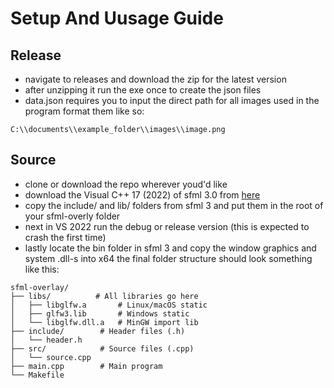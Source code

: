 # Setup And Uusage Guide

## Release
- navigate to releases and download the zip for the latest version
- after unzipping it run the exe once to create the json files
- data.json requires you to input the direct path for all images used in the program 
format them like so:
```plaintext
C:\\documents\\example_folder\\images\\image.png
```

## Source
- clone or download the repo wherever youd'd like
- download the Visual C++ 17 (2022) of sfml 3.0 from [here](https://www.sfml-dev.org/download/sfml/3.0.0/)
- copy the include/ and lib/ folders from sfml 3 and put them in the root of your sfml-overly folder
- next in VS 2022 run the debug or release version (this is expected to crash the first time)
- lastly locate the bin folder in sfml 3 and copy  the window graphics and system .dll-s into x64
  the final folder structure should look something like this:
```plaintext
sfml-overlay/
├── libs/          # All libraries go here 
│   ├── libglfw.a       # Linux/macOS static
│   ├── glfw3.lib       # Windows static
│   └── libglfw.dll.a   # MinGW import lib
├── include/        # Header files (.h)
│   └── header.h
├── src/            # Source files (.cpp)
│   └── source.cpp
├── main.cpp        # Main program
└── Makefile
```
